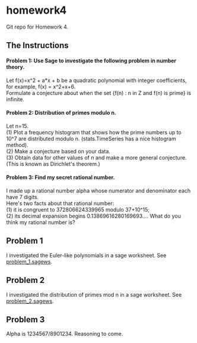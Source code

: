 homework4
=========

Git repo for Homework 4.

## The Instructions

#### Problem 1: Use Sage to investigate the following problem in number theory. 

Let f(x)=x^2 + a*x + b be a quadratic polynomial with integer coefficients, for example, f(x) = x^2+x+6.    
Formulate a conjecture about when the set {f(n) : n in Z and f(n) is prime} is infinite.       

#### Problem 2: Distribution of primes modulo n.  

Let n=15.    
(1) Plot a frequency histogram that shows how the prime numbers up to 10^7 are distributed modulo n. (stats.TimeSeries has a nice histogram method).    
(2) Make a conjecture based on your data.    
(3) Obtain data for other values of n and make a more general conjecture. (This is known as Dirichlet's theorem.)    

#### Problem 3: Find my secret rational number.

I made up a rational number alpha whose numerator and denominator each have 7 digits.     
Here's two facts about that rational number:    
(1) it is congruent to 372806624339965 modulo 37+10^15;    
(2) its decimal expansion begins 0.13869616280169693.... What do you think my rational number is?    

## Problem 1

I investigated the Euler-like polynomials in a sage worksheet. See [problem_1.sagews](https://github.com/shannonzylstra/homework4/blob/master/problem_1.sagews).    
    
## Problem 2
    
I investigated the distribution of primes mod n in a sage worksheet. See [problem_2.sagews](https://github.com/shannonzylstra/homework4/blob/master/problem_2.sagews).    
    
## Problem 3
    
Alpha is 1234567/8901234. Reasoning to come.    
